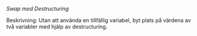*Swap med Destructuring*

Beskrivning: Utan att använda en tillfällig variabel, 
byt plats på värdena av två variabler med hjälp av destructuring.
